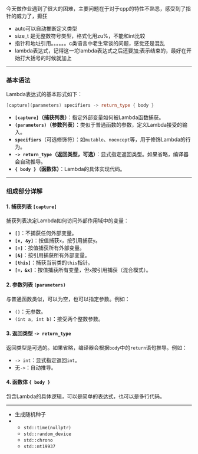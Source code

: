 今天做作业遇到了很大的困难，主要问题在于对于cpp的特性不熟悉，感受到了指针的威力了，癫狂

- auto可以自动推断定义类型
- size_t 是无整数符号类型，格式化用zu%，不能和int比较
- 指针和地址引用。。。。。。c类语言中老生常谈的问题，感觉还是混乱
- lambda表达式，记得这一坨lambda表达式之后还要加;表示结束的，最好在开始打大括号的时候就加上

---

### 基本语法
Lambda表达式的基本形式如下：

```cpp
[capture](parameters) specifiers -> return_type { body }
```

- **`[capture]`（捕获列表）**：指定外部变量如何被Lambda函数捕获。
- **`(parameters)`（参数列表）**：类似于普通函数的参数，定义Lambda接受的输入。
- **`specifiers`**（可选修饰符）：如`mutable`、`noexcept`等，用于修饰Lambda的行为。
- **`-> return_type`（返回类型，可选）**：显式指定返回类型。如果省略，编译器会自动推导。
- **`{ body }`（函数体）**：Lambda的具体实现代码。

---

### 组成部分详解

#### 1. 捕获列表 `[capture]`
捕获列表决定Lambda如何访问外部作用域中的变量：
- **`[]`**：不捕获任何外部变量。
- **`[x, &y]`**：按值捕获`x`，按引用捕获`y`。
- **`[=]`**：按值捕获所有外部变量。
- **`[&]`**：按引用捕获所有外部变量。
- **`[this]`**：捕获当前类的`this`指针。
- **`[=，&x]`**：按值捕获所有变量，但`x`按引用捕获（混合模式）。

#### 2. 参数列表 `(parameters)`
与普通函数类似，可以为空，也可以指定参数。例如：
- `()`：无参数。
- `(int a, int b)`：接受两个整数参数。

#### 3. 返回类型 `-> return_type`
返回类型是可选的。如果省略，编译器会根据`body`中的`return`语句推导。例如：
- `-> int`：显式指定返回`int`。
- 无`->`：自动推导。

#### 4. 函数体 `{ body }`
包含Lambda的具体逻辑，可以是简单的表达式，也可以是多行代码。

---

- 生成随机种子 
- - `std::time(nullptr)` 
  - `std::random_device`
  - `std::chrono`
  - `std::mt19937`